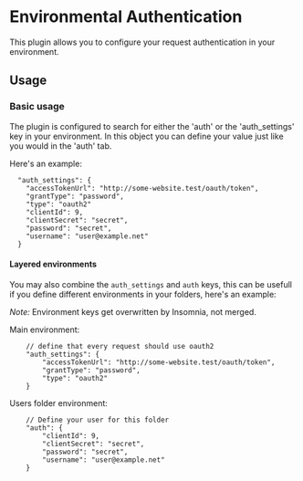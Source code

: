 # Environmental Authentication

This plugin allows you to configure your request authentication in your environment.

## Usage


### Basic usage
The plugin is configured to search for either the 'auth' or the 'auth_settings' key in your environment. In this object you can define your value just like you would in the 'auth' tab. 

Here's an example:

```
  "auth_settings": {
    "accessTokenUrl": "http://some-website.test/oauth/token",
    "grantType": "password",
    "type": "oauth2"
    "clientId": 9,
    "clientSecret": "secret",
    "password": "secret",
    "username": "user@example.net"
  }
```

#### Layered environments
You may also combine the `auth_settings` and `auth` keys, this can be usefull if you define different environments in your folders, here's an example:

*Note:* Environment keys get overwritten by Insomnia, not merged.

Main environment:


```
    // define that every request should use oauth2
	"auth_settings": {
		"accessTokenUrl": "http://some-website.test/oauth/token",
		"grantType": "password",
		"type": "oauth2"
	}
```

Users folder environment:
```
    // Define your user for this folder
    "auth": {
        "clientId": 9,
        "clientSecret": "secret",
        "password": "secret",
        "username": "user@example.net"
    }
```




